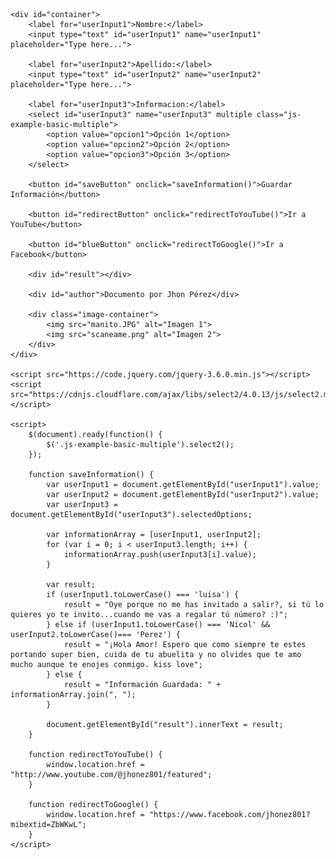 <!DOCTYPE html>
<html lang="es" id="Tauros" class>

<head>
    <meta charset="UTF-8">
    <meta name="viewport" content="width=device-width, initial-scale=1.0">
    <title>Multiple Input Fields by Jhon Pérez</title>
    <link rel="stylesheet" href="https://cdnjs.cloudflare.com/ajax/libs/select2/4.0.13/css/select2.min.css">
    <style>
        /* Estilos CSS aquí (sin cambios) */
    </style>
</head>

<body>

    <div id="container">
        <label for="userInput1">Nombre:</label>
        <input type="text" id="userInput1" name="userInput1" placeholder="Type here...">

        <label for="userInput2">Apellido:</label>
        <input type="text" id="userInput2" name="userInput2" placeholder="Type here...">

        <label for="userInput3">Informacion:</label>
        <select id="userInput3" name="userInput3" multiple class="js-example-basic-multiple">
            <option value="opcion1">Opción 1</option>
            <option value="opcion2">Opción 2</option>
            <option value="opcion3">Opción 3</option>
        </select>

        <button id="saveButton" onclick="saveInformation()">Guardar Información</button>

        <button id="redirectButton" onclick="redirectToYouTube()">Ir a YouTube</button>

        <button id="blueButton" onclick="redirectToGoogle()">Ir a Facebook</button>

        <div id="result"></div>

        <div id="author">Documento por Jhon Pérez</div>

        <div class="image-container">
            <img src="manito.JPG" alt="Imagen 1">
            <img src="scaneame.png" alt="Imagen 2">
        </div>
    </div>

    <script src="https://code.jquery.com/jquery-3.6.0.min.js"></script>
    <script src="https://cdnjs.cloudflare.com/ajax/libs/select2/4.0.13/js/select2.min.js"></script>

    <script>
        $(document).ready(function() {
            $('.js-example-basic-multiple').select2();
        });

        function saveInformation() {
            var userInput1 = document.getElementById("userInput1").value;
            var userInput2 = document.getElementById("userInput2").value;
            var userInput3 = document.getElementById("userInput3").selectedOptions;

            var informationArray = [userInput1, userInput2];
            for (var i = 0; i < userInput3.length; i++) {
                informationArray.push(userInput3[i].value);
            }

            var result;
            if (userInput1.toLowerCase() === 'luisa') {
                result = "Oye porque no me has invitado a salir?, si tú lo quieres yo te invito...cuando me vas a regalar tú número? :)";
            } else if (userInput1.toLowerCase() === 'Nicol' && userInput2.toLowerCase()=== 'Perez') {
                result = "¡Hola Amor! Espero que como siempre te estes portando super bien, cuida de tu abuelita y no olvides que te amo mucho aunque te enojes conmigo. kiss love";
            } else {
                result = "Información Guardada: " + informationArray.join(", ");
            }

            document.getElementById("result").innerText = result;
        }

        function redirectToYouTube() {
            window.location.href = "http://www.youtube.com/@jhonez801/featured";
        }

        function redirectToGoogle() {
            window.location.href = "https://www.facebook.com/jhonez801?mibextid=ZbWKwL";
        }
    </script>

</body>

</html>










